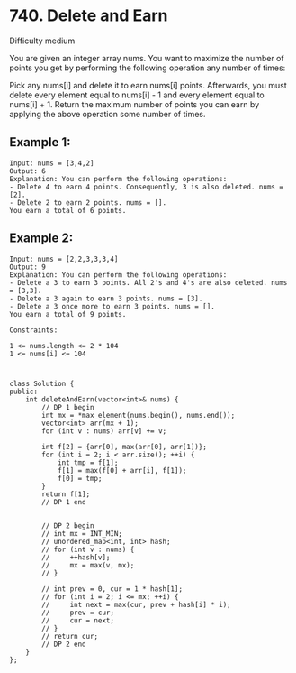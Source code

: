 # 740. Delete and Earn
Difficulty medium

You are given an integer array nums. You want to maximize the number of points you get by performing the following operation any number of times:

Pick any nums[i] and delete it to earn nums[i] points. Afterwards, you must delete every element equal to nums[i] - 1 and every element equal to nums[i] + 1.
Return the maximum number of points you can earn by applying the above operation some number of times.


## Example 1:
```
Input: nums = [3,4,2]
Output: 6
Explanation: You can perform the following operations:
- Delete 4 to earn 4 points. Consequently, 3 is also deleted. nums = [2].
- Delete 2 to earn 2 points. nums = [].
You earn a total of 6 points.
```


## Example 2:
```
Input: nums = [2,2,3,3,3,4]
Output: 9
Explanation: You can perform the following operations:
- Delete a 3 to earn 3 points. All 2's and 4's are also deleted. nums = [3,3].
- Delete a 3 again to earn 3 points. nums = [3].
- Delete a 3 once more to earn 3 points. nums = [].
You earn a total of 9 points.
```


```
Constraints:

1 <= nums.length <= 2 * 104
1 <= nums[i] <= 104
```


#
```
class Solution {
public:
    int deleteAndEarn(vector<int>& nums) {
        // DP 1 begin
        int mx = *max_element(nums.begin(), nums.end());
        vector<int> arr(mx + 1);
        for (int v : nums) arr[v] += v;

        int f[2] = {arr[0], max(arr[0], arr[1])};
        for (int i = 2; i < arr.size(); ++i) {
            int tmp = f[1];
            f[1] = max(f[0] + arr[i], f[1]);
            f[0] = tmp;
        }
        return f[1];
        // DP 1 end


        // DP 2 begin
        // int mx = INT_MIN;
        // unordered_map<int, int> hash;
        // for (int v : nums) {
        //     ++hash[v];
        //     mx = max(v, mx);
        // }

        // int prev = 0, cur = 1 * hash[1];
        // for (int i = 2; i <= mx; ++i) {
        //     int next = max(cur, prev + hash[i] * i);
        //     prev = cur;
        //     cur = next;
        // }
        // return cur;
        // DP 2 end
    }
};
```